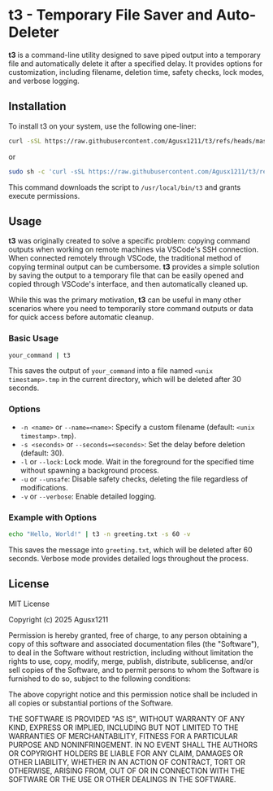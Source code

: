 # t3 - Temporary File Saver and Auto-Deleter

**t3** is a command-line utility designed to save piped output into a temporary file and automatically delete it after a specified delay. It provides options for customization, including filename, deletion time, safety checks, lock modes, and verbose logging.

## Installation

To install t3 on your system, use the following one-liner:
```bash
curl -sSL https://raw.githubusercontent.com/Agusx1211/t3/refs/heads/master/t3.sh -o /usr/local/bin/t3 && chmod +x /usr/local/bin/t3
```

or

```bash
sudo sh -c 'curl -sSL https://raw.githubusercontent.com/Agusx1211/t3/refs/heads/master/t3.sh -o /usr/local/bin/t3 && chmod +x /usr/local/bin/t3'
```

This command downloads the script to `/usr/local/bin/t3` and grants execute permissions.

## Usage

**t3** was originally created to solve a specific problem: copying command outputs when working on remote machines via VSCode's SSH connection. When connected remotely through VSCode, the traditional method of copying terminal output can be cumbersome. **t3** provides a simple solution by saving the output to a temporary file that can be easily opened and copied through VSCode's interface, and then automatically cleaned up.

While this was the primary motivation, **t3** can be useful in many other scenarios where you need to temporarily store command outputs or data for quick access before automatic cleanup.

### Basic Usage

```bash
your_command | t3
```

This saves the output of `your_command` into a file named `<unix timestamp>.tmp` in the current directory, which will be deleted after 30 seconds.

### Options

- `-n <name>` or `--name=<name>`: Specify a custom filename (default: `<unix timestamp>.tmp`).
- `-s <seconds>` or `--seconds=<seconds>`: Set the delay before deletion (default: 30).
- `-l` or `--lock`: Lock mode. Wait in the foreground for the specified time without spawning a background process.
- `-u` or `--unsafe`: Disable safety checks, deleting the file regardless of modifications.
- `-v` or `--verbose`: Enable detailed logging.

### Example with Options

```bash
echo "Hello, World!" | t3 -n greeting.txt -s 60 -v
```

This saves the message into `greeting.txt`, which will be deleted after 60 seconds. Verbose mode provides detailed logs throughout the process.

## License

MIT License

Copyright (c) 2025 Agusx1211

Permission is hereby granted, free of charge, to any person obtaining a copy
of this software and associated documentation files (the "Software"), to deal
in the Software without restriction, including without limitation the rights
to use, copy, modify, merge, publish, distribute, sublicense, and/or sell
copies of the Software, and to permit persons to whom the Software is
furnished to do so, subject to the following conditions:

The above copyright notice and this permission notice shall be included in all
copies or substantial portions of the Software.

THE SOFTWARE IS PROVIDED "AS IS", WITHOUT WARRANTY OF ANY KIND, EXPRESS OR
IMPLIED, INCLUDING BUT NOT LIMITED TO THE WARRANTIES OF MERCHANTABILITY,
FITNESS FOR A PARTICULAR PURPOSE AND NONINFRINGEMENT. IN NO EVENT SHALL THE
AUTHORS OR COPYRIGHT HOLDERS BE LIABLE FOR ANY CLAIM, DAMAGES OR OTHER
LIABILITY, WHETHER IN AN ACTION OF CONTRACT, TORT OR OTHERWISE, ARISING FROM,
OUT OF OR IN CONNECTION WITH THE SOFTWARE OR THE USE OR OTHER DEALINGS IN THE
SOFTWARE.
